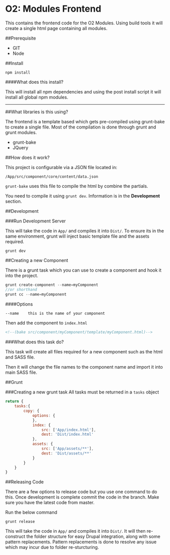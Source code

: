 # O2: Modules Frontend

This contains the frontend code for the O2 Modules. 
Using build tools it will create a single html page containing all modules. 

##Prerequisite
* GIT
* Node

##Install
```
npm install
```

####What does this install?

This will install all npm dependencies and using the post install script it will install all global npm modules.

-----

##What libraries is this using?

The frontend is a template based which gets pre-compiled using grunt-bake to create a single file. Most of the compilation is done through grunt and grunt modules.

* grunt-bake  
* JQuery


##How does it work? 

This project is configurable via a JSON file located in:

```
/App/src/component/core/content/data.json
```

`grunt-bake` uses this file to compile the html by combine the partials.  

You need to compile it using `grunt dev`. Information is in the **Development** section.


##Development

###Run Development Server

This will take the code in `App/` and compiles it into `Dist/`. To ensure its in the same environment, grunt will inject basic template file and the assets required.

```
grunt dev
```

##Creating a new Component

There is a grunt task which you can use to create a component and hook it into the project.

```js
grunt create-component --name=myComponent
//or shorthand
grunt cc --name=myComponent

```
####Options

```bash
--name    this is the name of your component
```

Then add the component to `index.html`

```html
<!--(bake src/component/myComponent/template/myComponent.html)-->
```


###What does this task do?

This task will create all files required for a new component such as the html and SASS file. 

Then it will change the file names to the component name and import it into main SASS file.

##Grunt

###Creating a new grunt task
All tasks must be returned in a `tasks` object

```js
return {
	tasks:{
		copy: {
			options: {
			},
			index: {
				src: ['App/index.html'],
				dest: 'Dist/index.html'
			},
			assets: {
				src: ['App/assets/**'],
				dest: 'Dist/assets/**'
			}
		}
	}
}
```

##Releasing Code

There are a few options to release code but you use one command to do this. Once development is complete commit the code in the branch. Make sure you have the latest code from master.

Run the below command

```
grunt release
```

This will take the code in `App/` and compiles it into `Dist/`. It will then re-construct the folder structure for easy Drupal integration, along with some pattern replacements. Pattern replacements is done to resolve any issue which may incur due to folder re-sturcturing.
